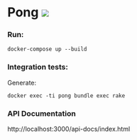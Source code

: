 # Pong ![](https://github.com/kh42z/pong/workflows/Rails%20tests/badge.svg)

### Run:
`docker-compose up --build`

### Integration tests:
Generate:

`docker exec -ti pong bundle exec rake`

### API Documentation

http://localhost:3000/api-docs/index.html